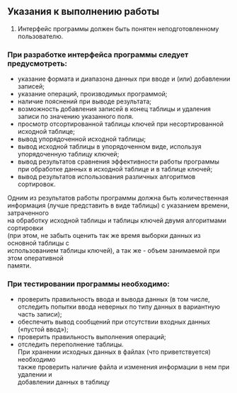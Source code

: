 ## Указания к выполнению работы
1. Интерфейс программы должен быть понятен неподготовленному пользователю.  
### При разработке интерфейса программы следует предусмотреть:  
* указание формата и диапазона данных при вводе и (или) добавлении записей;
* указание операций, производимых программой;
* наличие пояснений при выводе результата;
* возможность добавления записей в конец таблицы и удаления записи по
значению указанного поля.  
* просмотр отсортированной таблицы ключей при несортированной исходной
таблице;  
* вывод упорядоченной исходной таблицы;  
* вывод исходной таблицы в упорядоченном виде, используя упорядоченную
таблицу ключей;  
* вывод результатов сравнения эффективности работы программы при
обработке данных в исходной таблице и в таблице ключей;  
* вывод результатов использования различных алгоритмов сортировок.
    
Одним из результатов работы программы должна быть количественная  
информация (лучше представить в виде таблицы) с указанием времени, затраченного  
на обработку исходной таблицы и таблицы ключей двумя алгоритмами сортировки  
(при этом, не забыть оценить так же время выборки данных из основной таблицы с  
использованием таблицы ключей), а так же - объем занимаемой при этом оперативной  
памяти.  
### При тестировании программы необходимо:

* проверить правильность ввода и вывода данных (в том числе, отследить
попытки ввода неверных по типу данных в вариантную часть записи);  
* обеспечить вывод сообщений при отсутствии входных данных («пустой
ввод»);  
* проверить правильность выполнения операций;  
* отследить переполнение таблицы.  
При хранении исходных данных в файлах (что приветствуется) необходимо  
также проверить наличие файла и изменения информации в нем при удалении и  
добавлении данных в таблицу  